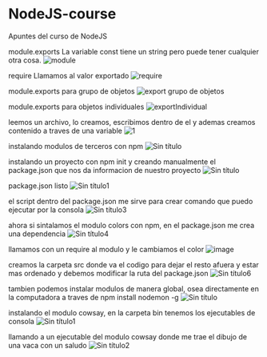 # NodeJS-course
Apuntes del curso de NodeJS


module.exports
La variable const tiene un string pero puede tener cualquier otra cosa.
![module](https://user-images.githubusercontent.com/113071685/202582972-c9031f0f-47b9-4115-9c8a-642972f4fcee.png)

require
Llamamos al valor exportado
![require](https://user-images.githubusercontent.com/113071685/202583303-0c452870-9103-468f-bd39-b8a0bc922e18.png)

module.exports para grupo de objetos
![export grupo de objetos](https://user-images.githubusercontent.com/113071685/202584842-c8593e87-59b9-4cbb-a4cf-c1f4de396fad.png)

module.exports para objetos individuales
![exportIndividual](https://user-images.githubusercontent.com/113071685/202875429-dd1f922d-0202-4d60-b002-baf6f08018c3.png)


leemos un archivo, lo creamos, escribimos dentro de el y ademas creamos contenido a traves de una variable
![1](https://user-images.githubusercontent.com/113071685/204102697-386a7d59-7a8a-4f8b-bf21-1637f91ce692.png)


instalando modulos de terceros con npm
![Sin título](https://user-images.githubusercontent.com/113071685/205508492-45f79647-3183-4c96-8452-d878a326e383.png)


instalando un proyecto con npm init y creando manualmente el package.json que nos da informacion de nuestro proyecto
![Sin título](https://user-images.githubusercontent.com/113071685/206056352-1c54e7a0-eb9a-4e54-b6e5-d3ffd0da15f4.png)


package.json listo
![Sin título1](https://user-images.githubusercontent.com/113071685/206056474-2e9b3560-ebc2-41ff-bd28-880a0999a2ab.png)


el script dentro del package.json me sirve para crear comando que puedo ejecutar por la consola
![Sin título3](https://user-images.githubusercontent.com/113071685/206059789-3302c3b2-a4bb-48a1-83a6-1c0d3043d5ef.png)

ahora si sintalamos el modulo colors con npm, en el package.json me crea una dependencia
![Sin título4](https://user-images.githubusercontent.com/113071685/206060959-303962f6-66fa-4d49-9116-70e566aa24cb.png)

llamamos con un require al modulo y le cambiamos el color 
![image](https://user-images.githubusercontent.com/113071685/206061354-037ad5b8-dc60-411b-b13c-6c8496594b0d.png)


creamos la carpeta src donde va el codigo para dejar el resto afuera y estar mas ordenado y debemos modificar la ruta del package.json
![Sin título6](https://user-images.githubusercontent.com/113071685/206061991-700a8d65-0f47-4171-93a2-84171db7ab5d.png)

tambien podemos instalar modulos de manera global, osea directamente en la computadora a traves de npm install nodemon -g
![Sin título](https://user-images.githubusercontent.com/113071685/206546005-ab06dc99-17fa-49a7-a3e9-f8bb6a746cec.png)


instalando el modulo cowsay, en la carpeta bin tenemos los ejecutables de consola
![Sin título1](https://user-images.githubusercontent.com/113071685/206548255-e3317edc-5dee-42d0-81d4-ed58259827df.png)

llamando a un ejecutable del modulo cowsay donde me trae el dibujo de una vaca con un saludo
![Sin título2](https://user-images.githubusercontent.com/113071685/206549219-6798e63d-0df5-4ba1-a818-d8b8de17e6e8.png)





